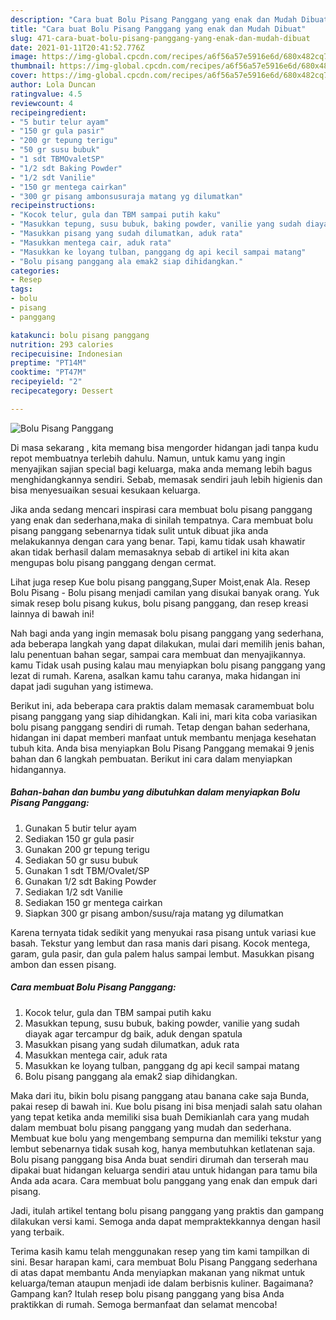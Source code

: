 ```yaml
---
description: "Cara buat Bolu Pisang Panggang yang enak dan Mudah Dibuat"
title: "Cara buat Bolu Pisang Panggang yang enak dan Mudah Dibuat"
slug: 471-cara-buat-bolu-pisang-panggang-yang-enak-dan-mudah-dibuat
date: 2021-01-11T20:41:52.776Z
image: https://img-global.cpcdn.com/recipes/a6f56a57e5916e6d/680x482cq70/bolu-pisang-panggang-foto-resep-utama.jpg
thumbnail: https://img-global.cpcdn.com/recipes/a6f56a57e5916e6d/680x482cq70/bolu-pisang-panggang-foto-resep-utama.jpg
cover: https://img-global.cpcdn.com/recipes/a6f56a57e5916e6d/680x482cq70/bolu-pisang-panggang-foto-resep-utama.jpg
author: Lola Duncan
ratingvalue: 4.5
reviewcount: 4
recipeingredient:
- "5 butir telur ayam"
- "150 gr gula pasir"
- "200 gr tepung terigu"
- "50 gr susu bubuk"
- "1 sdt TBMOvaletSP"
- "1/2 sdt Baking Powder"
- "1/2 sdt Vanilie"
- "150 gr mentega cairkan"
- "300 gr pisang ambonsusuraja matang yg dilumatkan"
recipeinstructions:
- "Kocok telur, gula dan TBM sampai putih kaku"
- "Masukkan tepung, susu bubuk, baking powder, vanilie yang sudah diayak agar tercampur dg baik, aduk dengan spatula"
- "Masukkan pisang yang sudah dilumatkan, aduk rata"
- "Masukkan mentega cair, aduk rata"
- "Masukkan ke loyang tulban, panggang dg api kecil sampai matang"
- "Bolu pisang panggang ala emak2 siap dihidangkan."
categories:
- Resep
tags:
- bolu
- pisang
- panggang

katakunci: bolu pisang panggang 
nutrition: 293 calories
recipecuisine: Indonesian
preptime: "PT14M"
cooktime: "PT47M"
recipeyield: "2"
recipecategory: Dessert

---
```



![Bolu Pisang Panggang](https://img-global.cpcdn.com/recipes/a6f56a57e5916e6d/680x482cq70/bolu-pisang-panggang-foto-resep-utama.jpg)

Di masa  sekarang , kita memang bisa mengorder hidangan jadi tanpa kudu repot membuatnya terlebih dahulu. Namun, untuk kamu yang ingin menyajikan sajian special bagi keluarga, maka anda memang lebih bagus menghidangkannya sendiri. Sebab, memasak sendiri jauh lebih higienis dan bisa menyesuaikan sesuai kesukaan keluarga.

Jika anda sedang mencari inspirasi cara membuat bolu pisang panggang yang enak dan sederhana,maka di sinilah tempatnya. Cara membuat bolu pisang panggang  sebenarnya tidak sulit untuk dibuat jika anda melakukannya dengan cara yang benar. Tapi, kamu tidak usah khawatir akan tidak berhasil dalam memasaknya 
sebab di artikel ini kita akan mengupas bolu pisang panggang dengan cermat.  

Lihat juga resep Kue bolu pisang panggang,Super Moist,enak Ala. Resep Bolu Pisang - Bolu pisang menjadi camilan yang disukai banyak orang. Yuk simak resep bolu pisang kukus, bolu pisang panggang, dan resep kreasi lainnya di bawah ini!

Nah bagi anda yang ingin memasak bolu pisang panggang yang sederhana, ada beberapa langkah yang dapat dilakukan, mulai dari memilih jenis bahan, lalu penentuan bahan segar, sampai cara membuat dan menyajikannya. kamu Tidak usah pusing kalau mau menyiapkan bolu pisang panggang yang lezat di rumah. Karena, asalkan kamu  tahu caranya, maka hidangan ini dapat jadi suguhan yang istimewa.

Berikut ini, ada beberapa cara praktis  dalam memasak caramembuat bolu pisang panggang yang siap dihidangkan. Kali ini, mari kita coba variasikan bolu pisang panggang sendiri di rumah. Tetap dengan bahan sederhana, hidangan ini dapat memberi manfaat untuk membantu menjaga kesehatan tubuh kita. Anda bisa menyiapkan Bolu Pisang Panggang memakai 9 jenis bahan dan 6 langkah pembuatan. Berikut ini cara dalam menyiapkan hidangannya.

<!--inarticleads1-->

##### Bahan-bahan dan bumbu yang dibutuhkan dalam menyiapkan Bolu Pisang Panggang:

1. Gunakan 5 butir telur ayam
1. Sediakan 150 gr gula pasir
1. Gunakan 200 gr tepung terigu
1. Sediakan 50 gr susu bubuk
1. Gunakan 1 sdt TBM/Ovalet/SP
1. Gunakan 1/2 sdt Baking Powder
1. Sediakan 1/2 sdt Vanilie
1. Sediakan 150 gr mentega cairkan
1. Siapkan 300 gr pisang ambon/susu/raja matang yg dilumatkan


Karena ternyata tidak sedikit yang menyukai rasa pisang untuk variasi kue basah. Tekstur yang lembut dan rasa manis dari pisang. Kocok mentega, garam, gula pasir, dan gula palem halus sampai lembut. Masukkan pisang ambon dan essen pisang. 

<!--inarticleads2-->

##### Cara membuat Bolu Pisang Panggang:

1. Kocok telur, gula dan TBM sampai putih kaku
1. Masukkan tepung, susu bubuk, baking powder, vanilie yang sudah diayak agar tercampur dg baik, aduk dengan spatula
1. Masukkan pisang yang sudah dilumatkan, aduk rata
1. Masukkan mentega cair, aduk rata
1. Masukkan ke loyang tulban, panggang dg api kecil sampai matang
1. Bolu pisang panggang ala emak2 siap dihidangkan.


Maka dari itu, bikin bolu pisang panggang atau banana cake saja Bunda, pakai resep di bawah ini. Kue bolu pisang ini bisa menjadi salah satu olahan yang tepat ketika anda memiliki sisa buah Demikianlah cara yang mudah dalam membuat bolu pisang panggang yang mudah dan sederhana. Membuat kue bolu yang mengembang sempurna dan memiliki tekstur yang lembut sebenarnya tidak susah kog, hanya membutuhkan ketlatenan saja. Bolu pisang panggang bisa Anda buat sendiri dirumah dan terserah mau dipakai buat hidangan keluarga sendiri atau untuk hidangan para tamu bila Anda ada acara. Cara membuat bolu panggang yang enak dan empuk dari pisang. 

Jadi, itulah artikel tentang  bolu pisang panggang  yang praktis dan gampang dilakukan versi kami. Semoga anda dapat mempraktekkannya dengan hasil yang terbaik. 

Terima kasih kamu telah menggunakan resep yang tim kami tampilkan di sini. Besar harapan kami, cara membuat  Bolu Pisang Panggang sederhana di atas dapat membantu Anda menyiapkan makanan yang nikmat untuk keluarga/teman ataupun menjadi ide dalam berbisnis kuliner. Bagaimana? Gampang kan? Itulah resep bolu pisang panggang yang bisa Anda praktikkan di rumah. Semoga bermanfaat dan selamat mencoba!


